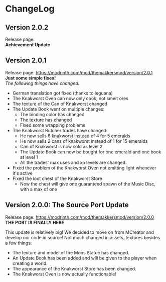# ChangeLog
## Version 2.0.2
Release page:
<br/>**Achievement Update**<br/>
## Version 2.0.1
Release page: https://modrinth.com/mod/themakkersmod/version/2.0.1
<br/>**Just some simple fixes!**<br/>
*The following things have changed:*
- German translation got fixed (thanks to ieguana)
- The Knakworst Oven can now only cook, not smelt ores
- The texture of the Can of Knakworst changed
- The Update Book went on multiple changes:
  - The binding color has changed
  - The texture has changed
  - Fixed some wrapping problems
- The Knakworst Butcher trades have changed:
  - He now sells 6 knakworst instead of 4 for 5 emeralds
  - He now sells 2 cans of knakworst instead of 1 for 15 emeralds
  - Can of Knakworst is now sold as level 2
  - The Update Book can now be bought for one emerald and one book at level 1
  - All the trades' max uses and xp levels are changed.
- Fixed the problem of the Knakworst Oven not emitting light whenever it's active
- Fixed the loot chest of the Knakworst Store
  - Now the chest will give one guaranteed spawn of the Music Disc, with a max of one
## Version 2.0.0: The Source Port Update
Release page: https://modrinth.com/mod/themakkersmod/version/2.0.0
<br/>**THE PORT IS FINALLY HERE**

This update is relatively big! We decided to move on from MCreator and develop our code in source! Not much changed in assets, textures besides a few things:
* The texture and model of the Moos Statue has changed.
* An Update Book has been added and will be given to the player when creating a world.
* The appearance of the Knakworst Store has been changed.
* The Knakworst Oven is now actually functionable!
